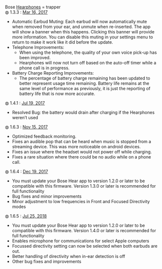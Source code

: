 Bose <a href="https://community.bose.com/t5/Wellness-Archive/Firmware-and-Bose-Hear-app-Release-Notes/td-p/60762">Hearphones</a> = trapper<br>
&#9677; 1.3.3 : <a href="">Mar 16, 2017</a></br>
<ul>
  <li>Automatic Earbud Muting:  Each earbud will now automatically mute when removed from your ear, and unmute when re-inserted. The app will show a banner when this happens. Clicking this banner will provide more information.  You can disable this muting in your settings menu to return to make it work like it did before the update.</li>
  <li>Telephone Improvements:
    <ul>
      <li>When using the telephone, the quality of your own voice pick-up has been improved.</li>
      <li>Hearphones will now not turn off based on the auto-off timer while a phone call is in progress.</li>
    </ul>
  </li>
  <li>Battery Charge Reporting Improvements:
    <ul>
      <li>The percentage of battery charge remaining has been updated to better represent usage time remaining. Battery life remains at the same level of performance as previously, it is just the reporting of battery life that is now more accurate.</li>
    </ul>
  </li>
</li>
</ul>
&#9677; 1.4.1 : <a href="https://community.bose.com/t5/Wellness-Archive/Firmware-1-4-1-Announcement-and-discussion/td-p/61019">Jul 19, 2017</a></br>
<ul>
  <li>Resolved Bug: the battery would drain after charging if the Hearphones weren’t used</li>
</ul>
&#9677; 1.6.3 : <a href="https://community.bose.com/t5/Wellness-Archive/Firmware-1-6-3-Announcement-and-discussion/td-p/88008">Nov 15, 2017</a></br>
<ul>
  <li>Optimized feedback monitoring.</li>
  <li>Fixes an audible pop that can be heard when music is stopped from a streaming device. This was more noticeable on android devices.</li>
  <li>Fixes an issue where the headset would not power off while charging.</li>
  <li>Fixes a rare situation where there could be no audio while on a phone call.</li>
</ul>
&#9677; 1.6.4 : <a href="https://community.bose.com/t5/Wellness-Archive/Firmware-1-6-4-Announcement-and-discussion/td-p/98101">Dec 19, 2017</a></br>
<ul>
  <li>You must update your Bose Hear app to version 1.2.0 or later to be compatible with this firmware. Version 1.3.0 or later is recommended for full functionality</li>
  <li>Bug fixes and minor improvements</li>
  <li>Minor adjustment to low frequencies in Front and Focused Directivity modes</li>
</ul>
&#9677; 1.6.5 : <a href="https://community.bose.com/t5/Wellness-Archive/Firmware-1-6-5-Announcement-and-discussion/td-p/137639">Jul 25, 2018</a></br>
<ul>
  <li>You must update your Bose Hear app to version 1.2.0 or later to be compatible with this firmware. Version 1.4.0 or later is recommended for full functionality</li>
  <li>Enables microphone for communications for select Apple computers</li>
  <li>Focussed directivity setting can now be selected when both earbuds are out. </li>
  <li>Better handling of directivity when in-ear detection is off</li>
  <li>Other bug fixes and improvements</li>
</ul>
